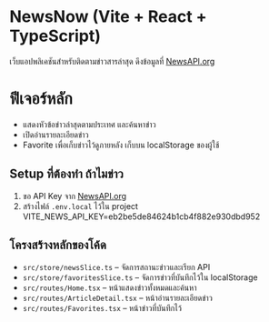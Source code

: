# NewsNow (Vite + React + TypeScript)

เว็บแอปพลิเคชันสำหรับติดตามข่าวสารล่าสุด ดึงข้อมูลที่ [NewsAPI.org](https://newsapi.org/) 

# ฟีเจอร์หลัก
- แสดงหัวข้อข่าวล่าสุดตามประเทศ และค้นหาข่าว
- เปิดอ่านรายละเอียดข่าว
- Favorite เพื่อเก็บข่าวไว้ดูภายหลัง เก็บบน localStorage ของผู้ใช้

## Setup ที่ต้องทำ ถ้าไมข่าว

1. ขอ API Key จาก [NewsAPI.org](https://newsapi.org/)
2. สร้างไฟล์ `.env.local` ไว้ใน project
    VITE_NEWS_API_KEY=eb2be5de84624b1cb4f882e930dbd952

## โครงสร้างหลักของโค้ด
- `src/store/newsSlice.ts` – จัดการสถานะข่าวและเรียก API
- `src/store/favoritesSlice.ts` – จัดการข่าวที่บันทึกไว้ใน localStorage
- `src/routes/Home.tsx` – หน้าแสดงข่าวทั้งหมดและค้นหา
- `src/routes/ArticleDetail.tsx` – หน้าอ่านรายละเอียดข่าว
- `src/routes/Favorites.tsx` – หน้าข่าวที่บันทึกไว้

